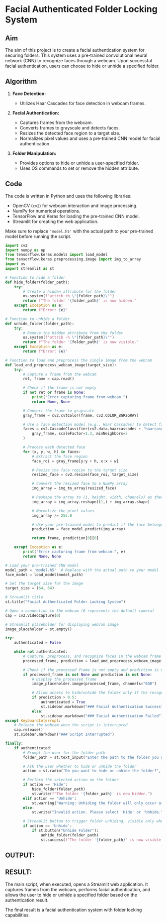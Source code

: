 # Facial Authenticated Folder Locking System

## Aim

The aim of this project is to create a facial authentication system for securing folders. This system uses a pre-trained convolutional neural network (CNN) to recognize faces through a webcam. Upon successful facial authentication, users can choose to hide or unhide a specified folder.

## Algorithm

1. **Face Detection:**
   - Utilizes Haar Cascades for face detection in webcam frames.

2. **Facial Authentication:**
   - Captures frames from the webcam.
   - Converts frames to grayscale and detects faces.
   - Resizes the detected face region to a target size.
   - Normalizes pixel values and uses a pre-trained CNN model for facial authentication.

3. **Folder Manipulation:**
   - Provides options to hide or unhide a user-specified folder.
   - Uses OS commands to set or remove the hidden attribute.

## Code

The code is written in Python and uses the following libraries:

- OpenCV (`cv2`) for webcam interaction and image processing.
- NumPy for numerical operations.
- TensorFlow and Keras for loading the pre-trained CNN model.
- Streamlit for creating the web application.

Make sure to replace `'model.h5'` with the actual path to your pre-trained model before running the script.

```python
import cv2
import numpy as np
from tensorflow.keras.models import load_model
from tensorflow.keras.preprocessing.image import img_to_array
import os
import streamlit as st

# Function to hide a folder
def hide_folder(folder_path):
    try:
        # Create a hidden attribute for the folder
        os.system(f"attrib +h \"{folder_path}\"")
        return f"The folder '{folder_path}' is now hidden."
    except Exception as e:
        return f"Error: {e}"

# Function to unhide a folder
def unhide_folder(folder_path):
    try:
        # Remove the hidden attribute from the folder
        os.system(f"attrib -h \"{folder_path}\"")
        return f"The folder '{folder_path}' is now visible."
    except Exception as e:
        return f"Error: {e}"

# Function to load and preprocess the single image from the webcam
def load_and_preprocess_webcam_image(target_size):
    try:
        # Capture a frame from the webcam
        ret, frame = cap.read()

        # Check if the frame is not empty
        if not ret or frame is None:
            print("Error capturing frame from webcam.")
            return None, None

        # Convert the frame to grayscale
        gray_frame = cv2.cvtColor(frame, cv2.COLOR_BGR2GRAY)

        # Use a face detection model (e.g., Haar Cascades) to detect faces in the frame
        faces = cv2.CascadeClassifier(cv2.data.haarcascades + 'haarcascade_frontalface_default.xml').detectMultiScale(
            gray_frame, scaleFactor=1.3, minNeighbors=5
        )

        # Process each detected face
        for (x, y, w, h) in faces:
            # Extract the face region
            face_roi = gray_frame[y:y + h, x:x + w]

            # Resize the face region to the target size
            resized_face = cv2.resize(face_roi, target_size)

            # Convert the resized face to a NumPy array
            img_array = img_to_array(resized_face)

            # Reshape the array to (1, height, width, channels) as there is only one image
            img_array = img_array.reshape((1,) + img_array.shape)

            # Normalize the pixel values
            img_array /= 255.0

            # Use your pre-trained model to predict if the face belongs to you
            prediction = face_model.predict(img_array)

            return frame, prediction[0][0]

    except Exception as e:
        print("Error capturing frame from webcam:", e)
        return None, None

# Load your pre-trained CNN model
model_path = 'model.h5'  # Replace with the actual path to your model
face_model = load_model(model_path)

# Set the target size for the image
target_size = (64, 64)

# Streamlit title
st.title("Facial Authenticated Folder Locking System")

# Open a connection to the webcam (0 represents the default camera)
cap = cv2.VideoCapture(0)

# Streamlit placeholder for displaying webcam image
image_placeholder = st.empty()

try:
    authenticated = False

    while not authenticated:
        # Capture, preprocess, and recognize faces in the webcam frame
        processed_frame, prediction = load_and_preprocess_webcam_image(target_size)

        # Check if the processed frame is not empty and prediction is not None
        if processed_frame is not None and prediction is not None:
            # Display the processed frame
            image_placeholder.image(processed_frame, channels="BGR")

            # Allow access to hide/unhide the folder only if the recognized face is positive
            if prediction > 0.5:
                authenticated = True
                st.sidebar.markdown("### Facial Authentication Successful")
            else:
                st.sidebar.markdown("### Facial Authentication Failed")
except KeyboardInterrupt:
    # Release the webcam when the script is interrupted
    cap.release()
    st.sidebar.markdown("### Script Interrupted")

finally:
    if authenticated:
        # Prompt the user for the folder path
        folder_path = st.text_input("Enter the path to the folder you want to hide/unhide:")

        # Ask the user whether to hide or unhide the folder
        action = st.radio("Do you want to hide or unhide the folder?", ('Hide', 'Unhide'))

        # Perform the selected action on the folder
        if action == 'Hide':
            hide_folder(folder_path)
            st.write(f"The folder '{folder_path}' is now hidden.")
        elif action == 'Unhide':
            st.warning("Warning: Unhiding the folder will only occur after you press the 'Unhide Folder' button.")
        else:
            st.write("Invalid action. Please select 'Hide' or 'Unhide.")

        # Streamlit button to trigger folder unhiding, visible only when 'Unhide' is selected
        if action == 'Unhide':
            if st.button("Unhide Folder"):
                unhide_folder(folder_path)
                st.success(f"The folder '{folder_path}' is now visible.")
```
## OUTPUT:

## RESULT:
The main script, when executed, opens a Streamlit web application. It captures frames from the webcam, performs facial authentication, and allows the user to hide or unhide a specified folder based on the authentication result.

The final result is a facial authentication system with folder locking capabilities.
